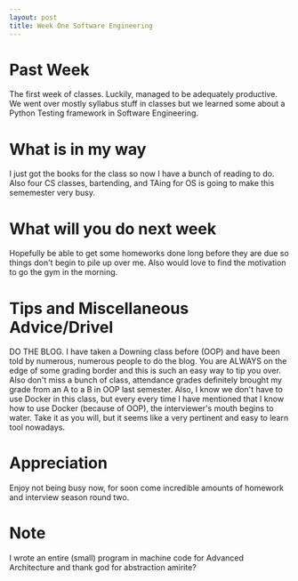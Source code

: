 ```yaml
---
layout: post
title: Week One Software Engineering
---
```


# Past Week
The first week of classes. Luckily, managed to be adequately productive. We went over mostly syllabus stuff in classes but we learned some about a Python Testing framework in Software Engineering.

# What is in my way
I just got the books for the class so now I have a bunch of reading to do. Also four CS classes, bartending, and TAing for OS is going to make this sememester very busy.

# What will you do next week
Hopefully be able to get some homeworks done long before they are due so things don't begin to pile up over me. Also would love to find the motivation to go the gym in the morning.

# Tips and Miscellaneous Advice/Drivel
DO THE BLOG. I have taken a Downing class before (OOP) and have been told by numerous, numerous people to do the blog. You are ALWAYS on the edge of some grading border and this is such an easy way to tip you over. Also don't miss a bunch of class, attendance grades definitely brought my grade from an A to a B in OOP last semester. Also, I know we don't have to use Docker in this class, but every every time I have mentioned that I know how to use Docker (because of OOP), the interviewer's mouth begins to water. Take it as you will, but it seems like a very pertinent and easy to learn tool nowadays.

# Appreciation
Enjoy not being busy now, for soon come incredible amounts of homework and interview season round two.

# Note
I wrote an entire (small) program in machine code for Advanced Architecture and thank god for abstraction amirite?